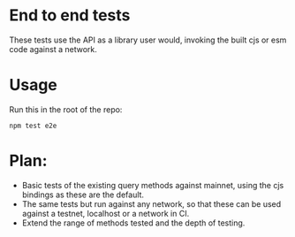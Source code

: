 # End to end tests

These tests use the API as a library user would, invoking the built cjs or esm code against a network.

# Usage
Run this in the root of the repo:
```
npm test e2e
```

# Plan:
- Basic tests of the existing query methods against mainnet, using the cjs bindings as these are the default.
- The same tests but run against any network, so that these can be used against a testnet, localhost or a network in CI.
- Extend the range of methods tested and the depth of testing.
